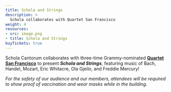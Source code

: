 ```yaml
---
title: Schola and Strings
description: >
  Schola collaborates with Quartet San Francisco
weight: 4
resources:
- src: image.png
- title: Schola and Strings
buyTickets: true
---
```


Schola Cantorum collaborates with three-time Grammy-nominated <a href="https://quartetsanfrancisco.com" target="_blank"><strong>Quartet San Francisco</strong></a> to present _**Schola and Strings**_, 
featuring music of Bach, Handel, Mozart, Eric Whitacre, Ola Gjeilo, and Freddie Mercury!

_For the safety of our audience and our members, attendees will be required to show proof of vaccination and wear masks while in the building._
